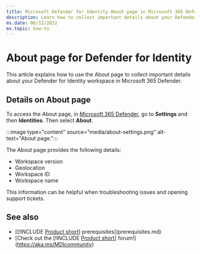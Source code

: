 ```yaml
---
title: Microsoft Defender for Identity About page in Microsoft 365 Defender 
description: Learn how to collect important details about your Defender for Identity workspace in Microsoft 365 Defender.
ms.date: 06/12/2022
ms.topic: how-to
---
```


# About page for Defender for Identity

This article explains how to use the About page to collect important details about your Defender for Identity workspace in Microsoft 365 Defender.

## Details on About page

To access the About page, in  [Microsoft 365 Defender](https://security.microsoft.com), go to **Settings** and then **Identities**. Then select **About**.

:::image type="content" source="media/about-settings.png" alt-text="About page.":::

The About page provides the following details:

- Workspace version
- Geolocation
- Workspace ID
- Workspace name

This information can be helpful when troubleshooting issues and opening support tickets.

## See also

- [[!INCLUDE [Product short](includes/product-short.md)] prerequisites](prerequisites.md)
- [Check out the [!INCLUDE [Product short](includes/product-short.md)] forum!](<https://aka.ms/MDIcommunity>)
